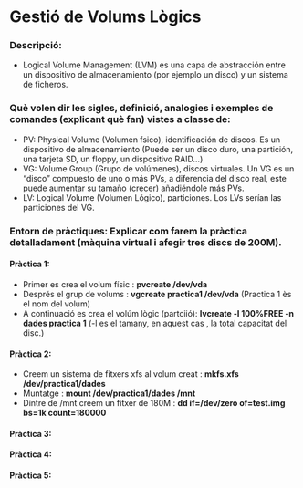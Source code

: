 # Gestió de Volums Lògics
### Descripció:   
  -  Logical Volume Management (LVM) es una capa de abstracción entre un dispositivo de almacenamiento (por ejemplo un disco)
  y un sistema de ficheros.  

### Què volen dir les sigles, definició, analogies i exemples de comandes (explicant què fan) vistes a classe de:  
  - PV: Physical Volume (Volumen fsico), identificación de discos. Es un dispositivo de almacenamiento 
  (Puede ser un disco duro, una partición, una tarjeta SD, un floppy, un dispositivo RAID...)
  - VG: Volume Group (Grupo de volúmenes), discos virtuales. Un VG es un “disco” compuesto de uno o más PVs, a diferencia 
  del disco real, este puede aumentar su tamaño (crecer) añadiéndole más PVs.
  - LV: Logical Volume (Volumen Lógico), particiones. Los LVs serían las particiones del VG.
  
### Entorn de pràctiques: Explicar com farem la pràctica detalladament (màquina virtual i afegir tres discs de 200M).
#### Pràctica 1:  
- Primer es crea el volum físic : **pvcreate /dev/vda**
- Després el grup de volums : **vgcreate practica1 /dev/vda** (Practica 1 ès el nom del volum)
- A continuació es crea el volúm lògic (partciió): **lvcreate -l 100%FREE -n dades practica 1** (-l es el tamany, en aquest cas , la total capacitat del disc.)  
#### Pràctica 2:  
- Creem un sistema de fitxers xfs al volum creat : **mkfs.xfs /dev/practica1/dades**
- Muntatge : **mount /dev/practica1/dades  /mnt**
- Dintre de /mnt creem un fitxer de 180M : **dd if=/dev/zero of=test.img bs=1k count=180000**
#### Pràctica 3:  


#### Pràctica 4:
#### Pràctica 5:

